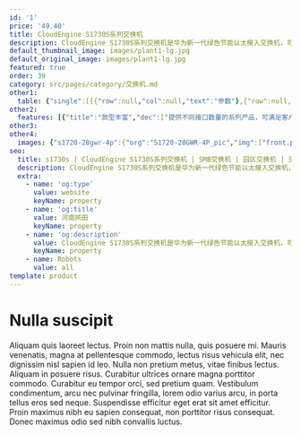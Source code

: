 ```yaml
---
id: '1'
price: '49.40'
title: CloudEngine S1730S系列交换机
description: CloudEngine S1730S系列交换机是华为新一代绿色节能以太接入交换机，可广泛应用于中小企业、网吧、酒店、学校等以太接入场景。
default_thumbnail_image: images/plant1-lg.jpg
default_original_image: images/plant1-lg.jpg
featured: true
order: 39
category: src/pages/category/交换机.md
other1: 
  table: {"single":[[{"row":null,"col":null,"text":"参数"},{"row":null,"col":null,"text":"S1730S-L4P4T-A\nS1730S-L8T-A\nS1730S-L8P-A"},{"row":null,"col":null,"text":"S1730S-L16T-A\nS1730S-L16P-A"},{"row":null,"col":null,"text":"S1730S-L24T-A\nS1730S-L24TR-A\nS1730S-L24P-A*"}],[{"row":null,"col":null,"text":"包转发率"},{"row":null,"col":null,"text":"12Mpps"},{"row":null,"col":null,"text":"24Mpps"},{"row":null,"col":null,"text":"36Mpps"}],[{"row":null,"col":null,"text":"交换容量"},{"row":null,"col":null,"text":"16Gbps"},{"row":null,"col":null,"text":"32Gbps"},{"row":null,"col":null,"text":"48Gbps"}],[{"row":null,"col":null,"text":"固定端口"},{"row":null,"col":null,"text":"8个10/100/1000BASE-T以太网端口"},{"row":null,"col":null,"text":"16个10/100/1000BASE-T以太网端口"},{"row":null,"col":null,"text":"24个10/100/1000BASE-T以太网端口"}],[{"row":null,"col":null,"text":"散热"},{"row":null,"col":null,"text":"无风扇，自然散热"},{"row":null,"col":null,"text":"无风扇，自然散热"},{"row":null,"col":null,"text":"无风扇，自然散热（*标记款型为风冷散热）"}]]}
other2:
  features: [{"title":"款型丰富","dec":["提供不同接口数量的系列产品，可满足客户不同应用场景需求。"]},{"title":"静音节能","dec":["支持端口低耗电闲置模式，大幅降低功耗；采用无风扇静音设计，降低整机功耗，同时让您免除噪音的烦扰"]},{"title":"无阻塞转发","dec":["提供二三层线速交换能力，所有端口无阻塞转发"]}]
other3: 
other4:
  images: {"s1720-28gwr-4p":{"org":"S1720-28GWR-4P_pic","img":["front.png","front_left.png","front_right.png","front_top.png","rear.png","rear_top.png"]}}
seo:
  title: s1730s | CloudEngine S1730S系列交换机 | SMB交换机 | 园区交换机 | 交换机 | 企业网络
  description: CloudEngine S1730S系列交换机是华为新一代绿色节能以太接入交换机，可广泛应用于中小企业、网吧、酒店、学校等以太接入场景。
  extra:
    - name: 'og:type'
      value: website
      keyName: property
    - name: 'og:title'
      value: 河南网田
      keyName: property
    - name: 'og:description'
      value: CloudEngine S1730S系列交换机是华为新一代绿色节能以太接入交换机，可广泛应用于中小企业、网吧、酒店、学校等以太接入场景。
      keyName: property
    - name: Robots
      value: all
template: product
---
```


# Nulla suscipit

Aliquam quis laoreet lectus. Proin non mattis nulla, quis posuere mi. Mauris venenatis, magna at pellentesque commodo, lectus risus vehicula elit, nec dignissim nisl sapien id leo. Nulla non pretium metus, vitae finibus lectus. Aliquam in posuere risus. Curabitur ultrices ornare magna porttitor commodo. Curabitur eu tempor orci, sed pretium quam. Vestibulum condimentum, arcu nec pulvinar fringilla, lorem odio varius arcu, in porta tellus eros sed neque. Suspendisse efficitur eget erat sit amet efficitur. Proin maximus nibh eu sapien consequat, non porttitor risus consequat. Donec maximus odio sed nibh convallis luctus.